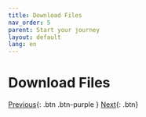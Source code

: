 ```yaml
---
title: Download Files
nav_order: 5
parent: Start your journey
layout: default
lang: en
---
```


#  Download Files


[Previous]({{site.url}}/get-started/clone-repo.html){: .btn .btn-purple }
[Next]({{site.url}}/get-started){: .btn}